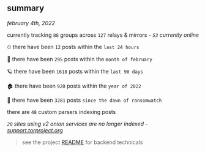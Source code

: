 
## summary
_february 4th, 2022_

currently tracking `88` groups across `127` relays & mirrors - _`53` currently online_

⏲ there have been `12` posts within the `last 24 hours`

🦈 there have been `295` posts within the `month of february`

🪐 there have been `1618` posts within the `last 90 days`

🏚 there have been `920` posts within the `year of 2022`

🦕 there have been `3281` posts `since the dawn of ransomwatch`

there are `48` custom parsers indexing posts

_`20` sites using v2 onion services are no longer indexed - [support.torproject.org](https://support.torproject.org/onionservices/v2-deprecation/)_

> see the project [README](https://github.com/thetanz/ransomwatch#ransomwatch--) for backend technicals
